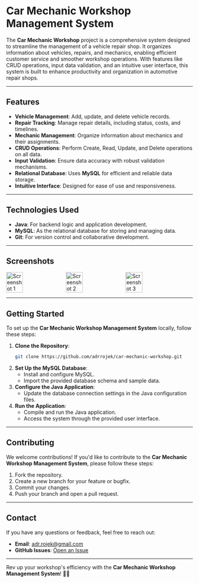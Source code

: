 # Car Mechanic Workshop Management System

The **Car Mechanic Workshop** project is a comprehensive system designed to streamline the management of a vehicle repair shop. It organizes information about vehicles, repairs, and mechanics, enabling efficient customer service and smoother workshop operations. With features like CRUD operations, input data validation, and an intuitive user interface, this system is built to enhance productivity and organization in automotive repair shops.

---

## Features

- **Vehicle Management**: Add, update, and delete vehicle records.
- **Repair Tracking**: Manage repair details, including status, costs, and timelines.
- **Mechanic Management**: Organize information about mechanics and their assignments.
- **CRUD Operations**: Perform Create, Read, Update, and Delete operations on all data.
- **Input Validation**: Ensure data accuracy with robust validation mechanisms.
- **Relational Database**: Uses **MySQL** for efficient and reliable data storage.
- **Intuitive Interface**: Designed for ease of use and responsiveness.

---

## Technologies Used

- **Java**: For backend logic and application development.
- **MySQL**: As the relational database for storing and managing data.
- **Git**: For version control and collaborative development.

---

## Screenshots

<div style="display: flex; flex-wrap: wrap; gap: 10px;">
  <img src="https://github.com/user-attachments/assets/3b7b67a1-f098-4537-ae54-0fbf4ec0669e" alt="Screenshot 1" width="30%" />
  <img src="https://github.com/user-attachments/assets/2439c2ea-b35f-4762-ae82-0962b0e4a64a" alt="Screenshot 2" width="30%" />
  <img src="https://github.com/user-attachments/assets/e0cef33f-4569-4eca-a30f-a0a2bf768cad" alt="Screenshot 3" width="30%" />
</div>

---

## Getting Started

To set up the **Car Mechanic Workshop Management System** locally, follow these steps:

1. **Clone the Repository**:
   ```bash
   git clone https://github.com/adrrojek/car-mechanic-workshop.git
   ```
2. **Set Up the MySQL Database**:
   - Install and configure MySQL.
   - Import the provided database schema and sample data.
3. **Configure the Java Application**:
   - Update the database connection settings in the Java configuration files.
4. **Run the Application**:
   - Compile and run the Java application.
   - Access the system through the provided user interface.

---

## Contributing

We welcome contributions! If you'd like to contribute to the **Car Mechanic Workshop Management System**, please follow these steps:

1. Fork the repository.
2. Create a new branch for your feature or bugfix.
3. Commit your changes.
4. Push your branch and open a pull request.

---

## Contact

If you have any questions or feedback, feel free to reach out:

- **Email**: adr.rojek@gmail.com
- **GitHub Issues**: [Open an Issue](https://github.com/AdrRojek/car-mechanic-workshop/issues)

---

Rev up your workshop's efficiency with the **Car Mechanic Workshop Management System**! 🚗🔧

